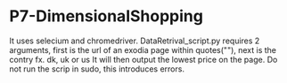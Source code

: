 # P7-DimensionalShopping
It uses selecium and chromedriver.
DataRetrival_script.py requires 2 arguments, first is the url of an exodia page within quotes(""), next is the contry fx. dk, uk or us
It will then output the lowest price on the page.
Do not run the scrip in sudo, this introduces errors.